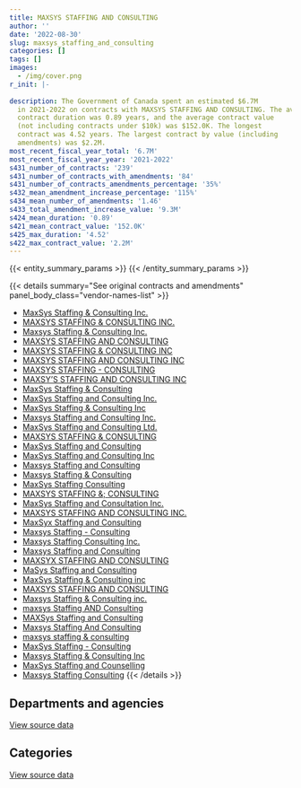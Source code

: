 ```yaml
---
title: MAXSYS STAFFING AND CONSULTING
author: ''
date: '2022-08-30'
slug: maxsys_staffing_and_consulting
categories: []
tags: []
images:
  - /img/cover.png
r_init: |-
  
description: The Government of Canada spent an estimated $6.7M
  in 2021-2022 on contracts with MAXSYS STAFFING AND CONSULTING. The average
  contract duration was 0.89 years, and the average contract value
  (not including contracts under $10k) was $152.0K. The longest
  contract was 4.52 years. The largest contract by value (including
  amendments) was $2.2M.
most_recent_fiscal_year_total: '6.7M'
most_recent_fiscal_year_year: '2021-2022'
s431_number_of_contracts: '239'
s431_number_of_contracts_with_amendments: '84'
s431_number_of_contracts_amendments_percentage: '35%'
s432_mean_amendment_increase_percentage: '115%'
s434_mean_number_of_amendments: '1.46'
s433_total_amendment_increase_value: '9.3M'
s424_mean_duration: '0.89'
s421_mean_contract_value: '152.0K'
s425_max_duration: '4.52'
s422_max_contract_value: '2.2M'
---
```


<script src="/rmarkdown-libs/htmlwidgets/htmlwidgets.js"></script>
<link href="/rmarkdown-libs/datatables-css/datatables-crosstalk.css" rel="stylesheet" />
<script src="/rmarkdown-libs/datatables-binding/datatables.js"></script>
<script src="/rmarkdown-libs/jquery/jquery-3.6.0.min.js"></script>
<link href="/rmarkdown-libs/dt-core-bootstrap/css/dataTables.bootstrap.min.css" rel="stylesheet" />
<link href="/rmarkdown-libs/dt-core-bootstrap/css/dataTables.bootstrap.extra.css" rel="stylesheet" />
<script src="/rmarkdown-libs/dt-core-bootstrap/js/jquery.dataTables.min.js"></script>
<script src="/rmarkdown-libs/dt-core-bootstrap/js/dataTables.bootstrap.min.js"></script>
<link href="/rmarkdown-libs/crosstalk/css/crosstalk.min.css" rel="stylesheet" />
<script src="/rmarkdown-libs/crosstalk/js/crosstalk.min.js"></script>
<script src="/rmarkdown-libs/htmlwidgets/htmlwidgets.js"></script>
<link href="/rmarkdown-libs/datatables-css/datatables-crosstalk.css" rel="stylesheet" />
<script src="/rmarkdown-libs/datatables-binding/datatables.js"></script>
<script src="/rmarkdown-libs/jquery/jquery-3.6.0.min.js"></script>
<link href="/rmarkdown-libs/dt-core-bootstrap/css/dataTables.bootstrap.min.css" rel="stylesheet" />
<link href="/rmarkdown-libs/dt-core-bootstrap/css/dataTables.bootstrap.extra.css" rel="stylesheet" />
<script src="/rmarkdown-libs/dt-core-bootstrap/js/jquery.dataTables.min.js"></script>
<script src="/rmarkdown-libs/dt-core-bootstrap/js/dataTables.bootstrap.min.js"></script>
<link href="/rmarkdown-libs/crosstalk/css/crosstalk.min.css" rel="stylesheet" />
<script src="/rmarkdown-libs/crosstalk/js/crosstalk.min.js"></script>

{{< entity_summary_params >}}
{{< /entity_summary_params >}}

{{< details summary="See original contracts and amendments" panel_body_class="vendor-names-list" >}}
- [MaxSys Staffing & Consulting Inc.](https://search.open.canada.ca/en/ct/?sort=contract_value_f%20desc&page=1&search_text=%22MaxSys%20Staffing%20%26%20Consulting%20Inc.%22)
- [MAXSYS STAFFING & CONSULTING INC.](https://search.open.canada.ca/en/ct/?sort=contract_value_f%20desc&page=1&search_text=%22MAXSYS%20STAFFING%20%26%20CONSULTING%20INC.%22)
- [Maxsys Staffing & Consulting Inc.](https://search.open.canada.ca/en/ct/?sort=contract_value_f%20desc&page=1&search_text=%22Maxsys%20Staffing%20%26%20Consulting%20Inc.%22)
- [MAXSYS STAFFING AND CONSULTING](https://search.open.canada.ca/en/ct/?sort=contract_value_f%20desc&page=1&search_text=%22MAXSYS%20STAFFING%20AND%20CONSULTING%22)
- [MAXSYS STAFFING & CONSULTING INC](https://search.open.canada.ca/en/ct/?sort=contract_value_f%20desc&page=1&search_text=%22MAXSYS%20STAFFING%20%26%20CONSULTING%20INC%22)
- [MAXSYS STAFFING AND CONSULTING INC](https://search.open.canada.ca/en/ct/?sort=contract_value_f%20desc&page=1&search_text=%22MAXSYS%20STAFFING%20AND%20CONSULTING%20INC%22)
- [MAXSYS STAFFING - CONSULTING](https://search.open.canada.ca/en/ct/?sort=contract_value_f%20desc&page=1&search_text=%22MAXSYS%20STAFFING%20-%20CONSULTING%22)
- [MAXSY’S STAFFING AND CONSULTING INC](https://search.open.canada.ca/en/ct/?sort=contract_value_f%20desc&page=1&search_text=%22MAXSY%27S%20STAFFING%20AND%20CONSULTING%20INC%22)
- [MaxSys Staffing & Consulting](https://search.open.canada.ca/en/ct/?sort=contract_value_f%20desc&page=1&search_text=%22MaxSys%20Staffing%20%26%20Consulting%22)
- [MaxSys Staffing and Consulting Inc.](https://search.open.canada.ca/en/ct/?sort=contract_value_f%20desc&page=1&search_text=%22MaxSys%20Staffing%20and%20Consulting%20Inc.%22)
- [MaxSys Staffing & Consulting Inc](https://search.open.canada.ca/en/ct/?sort=contract_value_f%20desc&page=1&search_text=%22MaxSys%20Staffing%20%26%20Consulting%20Inc%22)
- [Maxsys Staffing and Consulting Inc.](https://search.open.canada.ca/en/ct/?sort=contract_value_f%20desc&page=1&search_text=%22Maxsys%20Staffing%20and%20Consulting%20Inc.%22)
- [MaxSys Staffing and Consulting Ltd.](https://search.open.canada.ca/en/ct/?sort=contract_value_f%20desc&page=1&search_text=%22MaxSys%20Staffing%20and%20Consulting%20Ltd.%22)
- [MAXSYS STAFFING & CONSULTING](https://search.open.canada.ca/en/ct/?sort=contract_value_f%20desc&page=1&search_text=%22MAXSYS%20STAFFING%20%26%20CONSULTING%22)
- [MaxSys Staffing and Consulting](https://search.open.canada.ca/en/ct/?sort=contract_value_f%20desc&page=1&search_text=%22MaxSys%20Staffing%20and%20Consulting%22)
- [MaxSys Staffing and Consulting Inc](https://search.open.canada.ca/en/ct/?sort=contract_value_f%20desc&page=1&search_text=%22MaxSys%20Staffing%20and%20Consulting%20Inc%22)
- [Maxsys Staffing and Consulting](https://search.open.canada.ca/en/ct/?sort=contract_value_f%20desc&page=1&search_text=%22Maxsys%20Staffing%20and%20Consulting%22)
- [Maxsys Staffing & Consulting](https://search.open.canada.ca/en/ct/?sort=contract_value_f%20desc&page=1&search_text=%22Maxsys%20Staffing%20%26%20Consulting%22)
- [MaxSys Staffing Consulting](https://search.open.canada.ca/en/ct/?sort=contract_value_f%20desc&page=1&search_text=%22MaxSys%20Staffing%20Consulting%22)
- [MAXSYS STAFFING &; CONSULTING](https://search.open.canada.ca/en/ct/?sort=contract_value_f%20desc&page=1&search_text=%22MAXSYS%20STAFFING%20%26%3b%20CONSULTING%22)
- [MaxSys Staffing and Consultation Inc.](https://search.open.canada.ca/en/ct/?sort=contract_value_f%20desc&page=1&search_text=%22MaxSys%20Staffing%20and%20Consultation%20Inc.%22)
- [MAXSYS STAFFING AND CONSULTING INC.](https://search.open.canada.ca/en/ct/?sort=contract_value_f%20desc&page=1&search_text=%22MAXSYS%20STAFFING%20AND%20CONSULTING%20INC.%22)
- [MaxSyx Staffing and Consulting](https://search.open.canada.ca/en/ct/?sort=contract_value_f%20desc&page=1&search_text=%22MaxSyx%20Staffing%20and%20Consulting%22)
- [Maxsys Staffing - Consulting](https://search.open.canada.ca/en/ct/?sort=contract_value_f%20desc&page=1&search_text=%22Maxsys%20Staffing%20-%20Consulting%22)
- [Maxsys Staffing Consulting Inc.](https://search.open.canada.ca/en/ct/?sort=contract_value_f%20desc&page=1&search_text=%22Maxsys%20Staffing%20Consulting%20Inc.%22)
- [Maxsys Staffing and Consulting](https://search.open.canada.ca/en/ct/?sort=contract_value_f%20desc&page=1&search_text=%22Maxsys%20Staffing%20%20and%20Consulting%22)
- [MAXSYX STAFFING AND CONSULTING](https://search.open.canada.ca/en/ct/?sort=contract_value_f%20desc&page=1&search_text=%22MAXSYX%20STAFFING%20AND%20CONSULTING%22)
- [MaSys Staffing and Consulting](https://search.open.canada.ca/en/ct/?sort=contract_value_f%20desc&page=1&search_text=%22MaSys%20Staffing%20and%20Consulting%22)
- [MaxSys Staffing & Consulting inc](https://search.open.canada.ca/en/ct/?sort=contract_value_f%20desc&page=1&search_text=%22MaxSys%20Staffing%20%26%20Consulting%20inc%22)
- [MAXSYS STAFFING AND CONSULTING](https://search.open.canada.ca/en/ct/?sort=contract_value_f%20desc&page=1&search_text=%22MAXSYS%20STAFFING%20%20AND%20CONSULTING%22)
- [Maxsys Staffing & Consulting inc.](https://search.open.canada.ca/en/ct/?sort=contract_value_f%20desc&page=1&search_text=%22Maxsys%20Staffing%20%26%20Consulting%20inc.%22)
- [maxsys Staffing AND Consulting](https://search.open.canada.ca/en/ct/?sort=contract_value_f%20desc&page=1&search_text=%22maxsys%20Staffing%20AND%20Consulting%22)
- [MAXSys Staffing and Consulting](https://search.open.canada.ca/en/ct/?sort=contract_value_f%20desc&page=1&search_text=%22MAXSys%20Staffing%20and%20Consulting%22)
- [Maxsys Staffing And Consulting](https://search.open.canada.ca/en/ct/?sort=contract_value_f%20desc&page=1&search_text=%22Maxsys%20Staffing%20And%20Consulting%22)
- [maxsys staffing & consulting](https://search.open.canada.ca/en/ct/?sort=contract_value_f%20desc&page=1&search_text=%22maxsys%20staffing%20%26%20consulting%22)
- [MaxSys Staffing - Consulting](https://search.open.canada.ca/en/ct/?sort=contract_value_f%20desc&page=1&search_text=%22MaxSys%20Staffing%20-%20Consulting%22)
- [Maxsys Staffing & Consulting Inc](https://search.open.canada.ca/en/ct/?sort=contract_value_f%20desc&page=1&search_text=%22Maxsys%20Staffing%20%26%20Consulting%20Inc%22)
- [MaxSys Staffing and Counselling](https://search.open.canada.ca/en/ct/?sort=contract_value_f%20desc&page=1&search_text=%22MaxSys%20Staffing%20and%20Counselling%22)
- [Maxsys Staffing Consulting](https://search.open.canada.ca/en/ct/?sort=contract_value_f%20desc&page=1&search_text=%22Maxsys%20Staffing%20Consulting%22)
{{< /details >}}

## Departments and agencies

<div id="htmlwidget-1" style="width:100%;height:auto;" class="datatables html-widget"></div>
<script type="application/json" data-for="htmlwidget-1">{"x":{"style":"bootstrap","filter":"none","vertical":false,"data":[["<a href=\"/departments/aafc-aac/\">Agriculture and Agri-Food Canada<\/a>","<a href=\"/departments/aandc-aadnc/\">Crown-Indigenous Relations and Northern Affairs Canada<\/a>","<a href=\"/departments/cas-satj/\">Courts Administration Service<\/a>","<a href=\"/departments/ced-dec/\">Canada Economic Development for Quebec Regions<\/a>","<a href=\"/departments/cer-rec/\">Canada Energy Regulator<\/a>","<a href=\"/departments/cfia-acia/\">Canadian Food Inspection Agency<\/a>","<a href=\"/departments/csps-efpc/\">Canada School of Public Service<\/a>","<a href=\"/departments/cta-otc/\">Canadian Transportation Agency<\/a>","<a href=\"/departments/dfatd-maecd/\">Global Affairs Canada<\/a>","<a href=\"/departments/dnd-mdn/\">National Defence<\/a>","<a href=\"/departments/ec/\">Environment and Climate Change Canada<\/a>","<a href=\"/departments/elections/\">Elections Canada<\/a>","<a href=\"/departments/esdc-edsc/\">Employment and Social Development Canada<\/a>","<a href=\"/departments/fin/\">Department of Finance Canada<\/a>","<a href=\"/departments/hc-sc/\">Health Canada<\/a>","<a href=\"/departments/iaac-aeic/\">Impact Assessment Agency of Canada<\/a>","<a href=\"/departments/ic/\">Innovation, Science and Economic Development Canada<\/a>","<a href=\"/departments/irb-cisr/\">Immigration and Refugee Board of Canada<\/a>","<a href=\"/departments/isc-sac/\">Indigenous Services Canada<\/a>","<a href=\"/departments/mgerc-ceegm/\">Military Grievances External Review Committee<\/a>","<a href=\"/departments/mpcc-cppm/\">Military Police Complaints Commission of Canada<\/a>","<a href=\"/departments/nrc-cnrc/\">National Research Council Canada<\/a>","<a href=\"/departments/nrcan-rncan/\">Natural Resources Canada<\/a>","<a href=\"/departments/ocl-cal/\">Office of the Commissioner of Lobbying of Canada<\/a>","<a href=\"/departments/ocol-clo/\">Office of the Commissioner of Official Languages<\/a>","<a href=\"/departments/osfi-bsif/\">Office of the Superintendent of Financial Institutions Canada<\/a>","<a href=\"/departments/pc/\">Parks Canada<\/a>","<a href=\"/departments/phac-aspc/\">Public Health Agency of Canada<\/a>","<a href=\"/departments/polar-polaire/\">Polar Knowledge Canada<\/a>","<a href=\"/departments/ps-sp/\">Public Safety Canada<\/a>","<a href=\"/departments/psc-cfp/\">Public Service Commission of Canada<\/a>","<a href=\"/departments/pwgsc-tpsgc/\">Public Services and Procurement Canada<\/a>","<a href=\"/departments/ssc-spc/\">Shared Services Canada<\/a>","<a href=\"/departments/tbs-sct/\">Treasury Board of Canada Secretariat<\/a>","<a href=\"/departments/tc/\">Transport Canada<\/a>","<a href=\"/departments/tsb-bst/\">Transportation Safety Board of Canada<\/a>","<a href=\"/departments/wage/\">Department for Women and Gender Equality<\/a>"],[147007.35,34402.16,30202.16,null,837256.11,null,52100.4,7566.07,172794.89,1321207.14,37524.41,334875.34,76372.52,104148.64,412841.44,4022.53,398873.28,null,49558.38,24998.97,3700.11,null,63448.93,null,10804.78,null,26386.76,64431.95,null,83996.81,null,539542.01,6580.73,479057.59,92423.39,null,null],[10985.97,29436.75,null,16256.14,759686.91,15839.78,78472.2,7586.8,161289.62,489137.68,73291.36,325617.96,32069.81,130788,552300.02,13073.24,60320.6,null,null,null,20614.89,null,62755.68,33546.89,null,null,null,52855.58,14746.5,248955.96,430874.56,408290.17,8554.29,604825.74,50120.31,20833.25,3409.98],[null,230751.64,null,null,1098455.15,null,26157.4,7566.07,null,902021.64,99579.72,54269.66,313174.74,null,816326.31,null,82004.06,null,null,null,null,188738.64,42194.8,6451.32,null,null,null,87094.33,null,44893.7,146781.44,300723.89,33761.26,195174.26,null,null,36471.98],[null,449358.46,null,null,2350119.68,null,18337.08,7678.13,39996.99,1181580.45,152993.92,null,453910.95,null,889730.26,null,136019.87,170051.39,null,null,null,233368.12,139511.81,null,null,49494,null,4513.82,null,null,null,346713.89,99256.06,null,null,null,null]],"container":"<table class=\"table table-striped table-hover row-border order-column display\">\n  <thead>\n    <tr>\n      <th>Department<\/th>\n      <th>2018-2019<\/th>\n      <th>2019-2020<\/th>\n      <th>2020-2021<\/th>\n      <th>2021-2022<\/th>\n    <\/tr>\n  <\/thead>\n<\/table>","options":{"order":[[4,"desc"]],"pageLength":10,"autoWidth":true,"columnDefs":[{"targets":1,"render":"function(data, type, row, meta) {\n    return type !== 'display' ? data : DTWidget.formatCurrency(data, \"$\", 2, 3, \",\", \".\", true, null);\n  }"},{"targets":2,"render":"function(data, type, row, meta) {\n    return type !== 'display' ? data : DTWidget.formatCurrency(data, \"$\", 2, 3, \",\", \".\", true, null);\n  }"},{"targets":3,"render":"function(data, type, row, meta) {\n    return type !== 'display' ? data : DTWidget.formatCurrency(data, \"$\", 2, 3, \",\", \".\", true, null);\n  }"},{"targets":4,"render":"function(data, type, row, meta) {\n    return type !== 'display' ? data : DTWidget.formatCurrency(data, \"$\", 2, 3, \",\", \".\", true, null);\n  }"},{"width":"16%","targets":[1,2,3,4]},{"className":"dt-right","targets":[1,2,3,4]}],"orderClasses":false}},"evals":["options.columnDefs.0.render","options.columnDefs.1.render","options.columnDefs.2.render","options.columnDefs.3.render"],"jsHooks":[]}</script>
<p class="text-right">
<a href="https://github.com/GoC-Spending/contracts-data/tree/main/data/out/vendors/maxsys_staffing_and_consulting/summary_by_fiscal_year_by_department.csv" class="source-data-link btn btn-link">View source data</a>
</p>

## Categories

<div id="htmlwidget-2" style="width:100%;height:auto;" class="datatables html-widget"></div>
<script type="application/json" data-for="htmlwidget-2">{"x":{"style":"bootstrap","filter":"none","vertical":false,"data":[["<a href=\"/categories/facilities_and_construction/\">Facilities and construction<\/a>","<a href=\"/categories/office_management/\">Office management<\/a>","<a href=\"/categories/defence/\">Defence<\/a>","<a href=\"/categories/professional_services/\">Professional services<\/a>","<a href=\"/categories/information_technology/\">Information technology<\/a>","<a href=\"/categories/security_and_protection/\">Security and protection<\/a>","<a href=\"/categories/human_capital/\">Human capital<\/a>"],[38748.54,174886.03,257347.71,4396458.15,496584.04,null,52100.4],[null,114993.55,null,3379739.53,1143331.34,null,78472.2],[59835.62,null,null,4118651.32,486388.36,21559.33,26157.4],[60164.38,null,null,6343583.13,287974.01,12576.27,18337.08]],"container":"<table class=\"table table-striped table-hover row-border order-column display\">\n  <thead>\n    <tr>\n      <th>Category<\/th>\n      <th>2018-2019<\/th>\n      <th>2019-2020<\/th>\n      <th>2020-2021<\/th>\n      <th>2021-2022<\/th>\n    <\/tr>\n  <\/thead>\n<\/table>","options":{"order":[[4,"desc"]],"dom":"t","pageLength":30,"autoWidth":true,"columnDefs":[{"targets":1,"render":"function(data, type, row, meta) {\n    return type !== 'display' ? data : DTWidget.formatCurrency(data, \"$\", 2, 3, \",\", \".\", true, null);\n  }"},{"targets":2,"render":"function(data, type, row, meta) {\n    return type !== 'display' ? data : DTWidget.formatCurrency(data, \"$\", 2, 3, \",\", \".\", true, null);\n  }"},{"targets":3,"render":"function(data, type, row, meta) {\n    return type !== 'display' ? data : DTWidget.formatCurrency(data, \"$\", 2, 3, \",\", \".\", true, null);\n  }"},{"targets":4,"render":"function(data, type, row, meta) {\n    return type !== 'display' ? data : DTWidget.formatCurrency(data, \"$\", 2, 3, \",\", \".\", true, null);\n  }"},{"width":"16%","targets":[1,2,3,4]},{"className":"dt-right","targets":[1,2,3,4]}],"orderClasses":false,"lengthMenu":[10,25,30,50,100]}},"evals":["options.columnDefs.0.render","options.columnDefs.1.render","options.columnDefs.2.render","options.columnDefs.3.render"],"jsHooks":[]}</script>
<p class="text-right">
<a href="https://github.com/GoC-Spending/contracts-data/tree/main/data/out/vendors/maxsys_staffing_and_consulting/summary_by_fiscal_year_by_category.csv" class="source-data-link btn btn-link">View source data</a>
</p>
